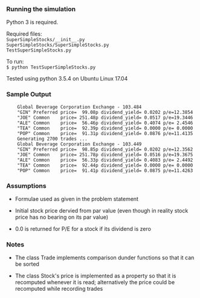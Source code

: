 ### Running the simulation

Python 3 is required.

Required files:  
`SuperSimpleStocks/__init__.py`  
`SuperSimpleStocks/SuperSimpleStocks.py`  
`TestSuperSimpleStocks.py`  

To run:  
`$ python TestSuperSimpleStocks.py`

Tested using python 3.5.4 on Ubuntu Linux 17.04


### Sample Output

        Global Beverage Corporation Exchange - 103.484  
        "GIN" Preferred price=  99.08p dividend_yield= 0.0202 p/e=12.3854  
        "JOE" Common    price= 251.48p dividend_yield= 0.0517 p/e=19.3446  
        "ALE" Common    price=  56.46p dividend_yield= 0.4074 p/e= 2.4546  
        "TEA" Common    price=  92.39p dividend_yield= 0.0000 p/e= 0.0000  
        "POP" Common    price=  91.31p dividend_yield= 0.0876 p/e=11.4135  
        Generating 2700 trades ...  
        Global Beverage Corporation Exchange - 103.449  
        "GIN" Preferred price=  98.85p dividend_yield= 0.0202 p/e=12.3562  
        "JOE" Common    price= 251.78p dividend_yield= 0.0516 p/e=19.3675  
        "ALE" Common    price=  56.33p dividend_yield= 0.4083 p/e= 2.4492  
        "TEA" Common    price=  92.44p dividend_yield= 0.0000 p/e= 0.0000  
        "POP" Common    price=  91.41p dividend_yield= 0.0875 p/e=11.4263


### Assumptions

* Formulae used as given in the problem statement

* Initial stock price dervied from par value (even though in reality stock price has no bearing on its par value)

* 0.0 is returned for P/E for a stock if its dividend is zero


### Notes


* The class Trade implements comparison dunder functions so that it can be sorted

* The class Stock's price is implemented as a property so that it is recomputed whenever it is read; alternatively the price could be recomputed while recording trades
